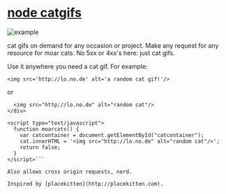 # [node catgifs](http://lo.no.de)

![example](http://lo.no.de)

cat gifs on demand for any occasion or project. Make any request for any resource for moar cats. No 5xx or 4xx's here: just cat gifs.

Use it anywhere you need a cat gif.  For example:

```<img src='http://lo.no.de' alt='a random cat gif!'/>```

or

```<div id="catcontainer" onclick="moarcats();">
  <img src="http://lo.no.de" alt="random cat"/>
</div>

<script type="text/javascript">
  function moarcats() {
    var catcontainer = document.getElementById("catcontainer");
    cat.innerHTML = '<img src="http://lo.no.de" alt="random cat"/>';
    return false;
  }
</script>```

Also allows cross origin requests, nerd.

Inspired by [placekitten](http://placekitten.com).
